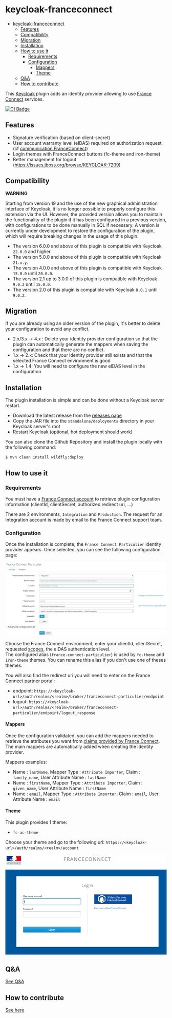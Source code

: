 # keycloak-franceconnect

- [keycloak-franceconnect](#keycloak-franceconnect)
  - [Features](#features)
  - [Compatibility](#compatibility)
  - [Migration](#migration)
  - [Installation](#installation)
  - [How to use it](#how-to-use-it)
    - [Requirements](#requirements)
    - [Configuration](#configuration)
      - [Mappers](#mappers)
      - [Theme](#theme)
  - [Q&A](#qa)
  - [How to contribute](#how-to-contribute)

This [Keycloak](https://www.keycloak.org) plugin adds an identity provider allowing to use [France Connect](https://franceconnect.gouv.fr/) services.

[![CI Badge](https://github.com/InseeFr/Keycloak-FranceConnect/actions/workflows/ci.yml/badge.svg)](https://github.com/InseeFr/Keycloak-FranceConnect/actions/workflows/ci.yml)

## Features

* Signature verification (based on client-secret)
* User account warranty level (eIDAS) required on authorization request (cf [communication FranceConnect](https://dev.entrouvert.org/issues/34448))
* Login themes with FranceConnect buttons (fc-theme and iron-theme)
* Better management for logout (https://issues.jboss.org/browse/KEYCLOAK-7209)

## Compatibility

**WARNING**

Starting from version 19 and the use of the new graphical administration interface of Keycloak, it is no longer possible to properly configure this extension via the UI. However, the provided version allows you to maintain the functionality of the plugin if it has been configured in a previous version, with configurations to be done manually in SQL if necessary.
A version is currently under development to restore the configuration of the plugin, which will require breaking changes in the usage of this plugin.

* The version 6.0.0 and above of this plugin is compatible with Keycloak `22.0.0` and higher.
* The version 5.0.0 and above of this plugin is compatible with Keycloak `21.x.y`.
* The version 4.0.0 and above of this plugin is compatible with Keycloak `15.0.0` until `20.0.0`.
* The version 2.1 up to 3.0.0 of this plugin is compatible with Keycloak `9.0.2` until `15.0.0`.
* The version 2.0 of this plugin is compatible with Keycloak `8.0.1` until `9.0.2`.

## Migration

If you are already using an older version of the plugin, it's better to delete your configuration to avoid any conflict.

* 2.x/3.x -> 4.x : Delete your identity provider configuration so that the plugin can automatically generate the mappers when saving the configuration and that there are no conflict.
* 1.x -> 2.x: Check that your identity provider still exists and that the selected France Connect environment is good
* 1.x -> 1.4: You will need to configure the new eIDAS level in the configuration

## Installation

The plugin installation is simple and can be done without a Keycloak server restart.

* Download the latest release from the [releases page](https://github.com/InseeFr/Keycloak-FranceConnect/releases)
* Copy the JAR file into the `standalone/deployments` directory in your Keycloak server's root
* Restart Keycloak (optional, hot deployment should work)

You can also clone the Github Repository and install the plugin locally with the following command:

```
$ mvn clean install wildfly:deploy
```

## How to use it

### Requirements

You must have a [France Connect account](https://franceconnect.gouv.fr/partenaires) to retrieve plugin configuration information (clientId, clientSecret, authorized redirect uri, ...)

There are 2 environments, `Integration` and `Production`. The request for an Integration account is made by email to the France Connect support team.

### Configuration

Once the installation is complete, the `France Connect Particulier` identity provider appears. Once selected, you can see the following configuration page:

![keycloak-fc-conf-provider](/assets/keycloak-fc-conf-provider.png)

Choose the France Connect environment, enter your clientId, clientSecret, requested [scopes](https://partenaires.franceconnect.gouv.fr/fcp/fournisseur-service#identite-pivot), the eIDAS authentication level.  
The configured alias (`france-connect-particulier`) is used by `fc-theme` and `iron-theme` themes. You can rename this alias if you don't use one of theses themes.

You will also find the redirect uri you will need to enter on the France Connect partner portal:
* endpoint: `https://<keycloak-url>/auth/realms/<realm>/broker/franceconnect-particulier/endpoint` 
* logout: `https://<keycloak-url>/auth/realms/<realm>/broker/franceconnect-particulier/endpoint/logout_response`

#### Mappers

Once the configuration validated, you can add the mappers needed to retrieve the attributes you want from [claims provided by France Connect](https://partenaires.franceconnect.gouv.fr/fcp/fournisseur-service).
The main mappers are automatically added when creating the identity provider.

Mappers examples:
* Name : `lastName`, Mapper Type : `Attribute Importer`, Claim : `family_name`, User Attribute Name : `lastName`
* Name : `firstName`, Mapper Type : `Attribute Importer`, Claim : `given_name`, User Attribute Name : `firstName`
* Name : `email`, Mapper Type : `Attribute Importer`, Claim : `email`, User Attribute Name : `email`

#### Theme

This plugin provides 1 theme:
* `fc-ac-theme`

Choose your theme and go to the following url: `https://<keycloak-url>/auth/realms/<realm>/account`

![keycloak-fc-login](/assets/keycloak-fc-login.png)

## Q&A

[See Q&A](FAQ.md)

## How to contribute

[See here](CONTRIBUTING.en.md)
